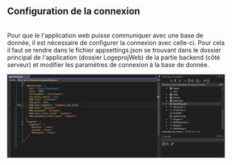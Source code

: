 ## Configuration de la connexion

</br>
Pour que le l'application web puisse communiquer avec une base de donnée, il est nécessaire de configurer la connexion avec celle-ci. 
Pour cela il faut se rendre dans le fichier appsettings.json se trouvant dans le dossier principal de l'application (dossier LogeprojWeb) de la partie backend (côté serveur) et modifier les paramètres de connexion à la base de donnée.

![fichier appsettings.json](pictures/config_connexion.JPG "connexion bdd")